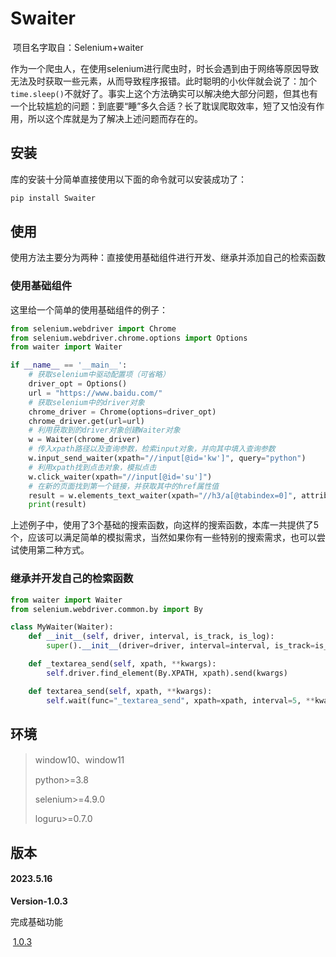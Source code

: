 # Swaiter

​	项目名字取自：Selenium+waiter

​	作为一个爬虫人，在使用selenium进行爬虫时，时长会遇到由于网络等原因导致无法及时获取一些元素，从而导致程序报错。此时聪明的小伙伴就会说了：加个`time.sleep()`不就好了。事实上这个方法确实可以解决绝大部分问题，但其也有一个比较尴尬的问题：到底要“睡”多久合适？长了耽误爬取效率，短了又怕没有作用，所以这个库就是为了解决上述问题而存在的。

## 安装

库的安装十分简单直接使用以下面的命令就可以安装成功了：

```bash
pip install Swaiter
```

## 使用

使用方法主要分为两种：直接使用基础组件进行开发、继承并添加自己的检索函数

### 使用基础组件

这里给一个简单的使用基础组件的例子：

```python
from selenium.webdriver import Chrome
from selenium.webdriver.chrome.options import Options
from waiter import Waiter

if __name__ == '__main__':
    # 获取selenium中驱动配置项（可省略）
    driver_opt = Options()
    url = "https://www.baidu.com/"
    # 获取selenium中的driver对象
    chrome_driver = Chrome(options=driver_opt)
    chrome_driver.get(url=url)
    # 利用获取到的driver对象创建Waiter对象
    w = Waiter(chrome_driver)
    # 传入xpath路径以及查询参数，检索input对象，并向其中填入查询参数
    w.input_send_waiter(xpath="//input[@id='kw']", query="python")
    # 利用xpath找到点击对象，模拟点击
    w.click_waiter(xpath="//input[@id='su']")
    # 在新的页面找到第一个链接，并获取其中的href属性值
    result = w.elements_text_waiter(xpath="//h3/a[@tabindex=0]", attribute="href")
    print(result)
```

​	上述例子中，使用了3个基础的搜索函数，向这样的搜索函数，本库一共提供了5个，应该可以满足简单的模拟需求，当然如果你有一些特别的搜索需求，也可以尝试使用第二种方式。

### 继承并开发自己的检索函数

```python
from waiter import Waiter
from selenium.webdriver.common.by import By

class MyWaiter(Waiter):
    def __init__(self, driver, interval, is_track, is_log):
        super().__init__(driver=driver, interval=interval, is_track=is_track, is_log=is_log)

    def _textarea_send(self, xpath, **kwargs):
        self.driver.find_element(By.XPATH, xpath).send(kwargs)

    def textarea_send(self, xpath, **kwargs):
        self.wait(func="_textarea_send", xpath=xpath, interval=5, **kwargs)
```

## 环境

> window10、window11
>
> python>=3.8
>
> selenium>=4.9.0
>
> loguru>=0.7.0

## 版本

#### 2023.5.16

**Version-1.0.3**

完成基础功能

​	[1.0.3](https://pypi.org/project/Swaiter/1.0.3/)

